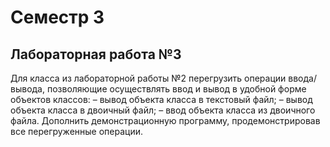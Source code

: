 # Семестр 3
## Лабораторная работа №3
Для класса из лабораторной работы №2 перегрузить операции ввода/вывода, позволяющие осуществлять ввод и вывод в удобной форме объектов классов: 
– вывод объекта класса в текстовый файл;
– вывод объекта класса в двоичный файл;
– ввод объекта класса из двоичного файла.
Дополнить демонстрационную программу, продемонстрировав все перегруженные операции.

